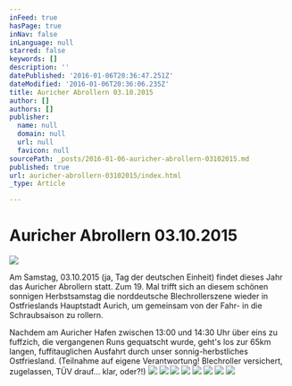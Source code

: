 ```yaml
---
inFeed: true
hasPage: true
inNav: false
inLanguage: null
starred: false
keywords: []
description: ''
datePublished: '2016-01-06T20:36:47.251Z'
dateModified: '2016-01-06T20:36:06.235Z'
title: Auricher Abrollern 03.10.2015
author: []
authors: []
publisher:
  name: null
  domain: null
  url: null
  favicon: null
sourcePath: _posts/2016-01-06-auricher-abrollern-03102015.md
published: true
url: auricher-abrollern-03102015/index.html
_type: Article

---
```

# Auricher Abrollern 03.10.2015
![](https://the-grid-user-content.s3-us-west-2.amazonaws.com/644c5f00-6d75-48d3-a8a1-9f5905fef133.jpg)

Am Samstag, 03.10.2015 (ja, Tag der deutschen Einheit) findet dieses Jahr das Auricher Abrollern statt. Zum 19\. Mal trifft sich an diesem schönen sonnigen Herbstsamstag die norddeutsche Blechrollerszene wieder in Ostfrieslands Hauptstadt Aurich, um gemeinsam von der Fahr- in die Schraubsaison zu rollern.

Nachdem am Auricher Hafen zwischen 13:00 und 14:30 Uhr über eins zu fuffzich, die vergangenen Runs gequatscht wurde, geht's los zur 65km langen, fuffitauglichen Ausfahrt durch unser sonnig-herbstliches Ostfriesland. (Teilnahme auf eigene Verantwortung! Blechroller versichert, zugelassen, TÜV drauf... klar, oder?!)
![](https://the-grid-user-content.s3-us-west-2.amazonaws.com/201b3613-2a5b-4e79-ac0f-6d1d1902d3d8.jpg)
![](https://the-grid-user-content.s3-us-west-2.amazonaws.com/f5553df2-bdf0-4157-b5cf-0cf7006ad041.jpg)
![](https://the-grid-user-content.s3-us-west-2.amazonaws.com/de857735-e9ba-40f3-a0c2-9eed0788c95f.jpg)
![](https://the-grid-user-content.s3-us-west-2.amazonaws.com/3e0abf0b-d17e-4752-8ec5-823d50f5b38d.jpg)
![](https://the-grid-user-content.s3-us-west-2.amazonaws.com/65e69184-cb47-4b44-9d00-eb48588c698c.jpg)
![](https://the-grid-user-content.s3-us-west-2.amazonaws.com/3021642f-bce1-4f6d-b45a-f3098c30f8b2.jpg)
![](https://the-grid-user-content.s3-us-west-2.amazonaws.com/ad3f200e-4910-443e-b26e-3f47264b7811.jpg)
![](https://the-grid-user-content.s3-us-west-2.amazonaws.com/513bd2f1-0513-4f89-a25b-fb8a2dcb8147.jpg)